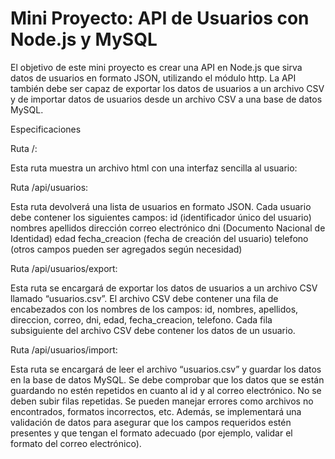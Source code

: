 <h1>Mini Proyecto: API de Usuarios con Node.js y MySQL</h1>

El objetivo de este mini proyecto es crear una API en Node.js que sirva datos de usuarios en formato JSON, utilizando el módulo http. La API también debe ser capaz de exportar los datos de usuarios a un archivo CSV y de importar datos de usuarios desde un archivo CSV a una base de datos MySQL.

Especificaciones

Ruta /:

Esta ruta muestra un archivo html con una interfaz sencilla al usuario:

Ruta /api/usuarios:

Esta ruta devolverá una lista de usuarios en formato JSON.
Cada usuario debe contener los siguientes campos:
id (identificador único del usuario)
nombres
apellidos
dirección
correo electrónico
dni (Documento Nacional de Identidad)
edad
fecha_creacion (fecha de creación del usuario)
telefono
(otros campos pueden ser agregados según necesidad)

Ruta /api/usuarios/export:

Esta ruta se encargará de exportar los datos de usuarios a un archivo CSV llamado “usuarios.csv”.
El archivo CSV debe contener una fila de encabezados con los nombres de los campos: id, nombres, apellidos, direccion, correo, dni, edad, fecha_creacion, telefono.
Cada fila subsiguiente del archivo CSV debe contener los datos de un usuario.


Ruta /api/usuarios/import:

Esta ruta se encargará de leer el archivo “usuarios.csv” y guardar los datos en la base de datos MySQL.
Se debe comprobar que los datos que se están guardando no estén repetidos en cuanto al id y al correo electrónico. No se deben subir filas repetidas.
Se pueden manejar errores como archivos no encontrados, formatos incorrectos, etc.
Además, se implementará una validación de datos para asegurar que los campos requeridos estén presentes y que tengan el formato adecuado (por ejemplo, validar el formato del correo electrónico).
